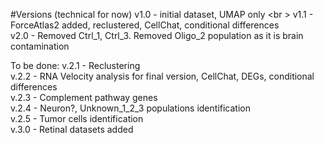 #Versions (technical for now)
v1.0 - initial dataset, UMAP only <br \>
v1.1 - ForceAtlas2 added, reclustered, CellChat, conditional differences <br />
v2.0 - Removed Ctrl_1, Ctrl_3. Removed Oligo_2 population as it is brain contamination <br />

To be done:
v.2.1 - Reclustering <br />
v.2.2 - RNA Velocity analysis for final version, CellChat, DEGs, conditional differences <br />
v.2.3 - Complement pathway genes <br />
v.2.4 - Neuron?, Unknown_1_2_3 populations identification <br />
v.2.5 - Tumor cells identification <br />
v.3.0 - Retinal datasets added <br />
